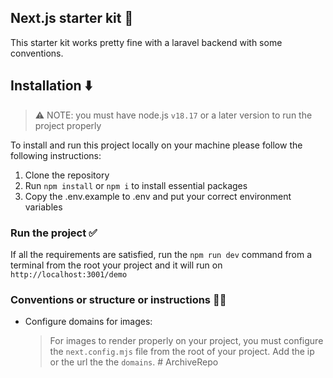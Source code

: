 ## Next.js starter kit 🚀

This starter kit works pretty fine with a laravel backend with some conventions.

## Installation ⬇️

> ⚠️ NOTE: you must have node.js `v18.17` or a later version to run the project
> properly

To install and run this project locally on your machine please follow the
following instructions:

1. Clone the repository
1. Run `npm install` or `npm i` to install essential packages
1. Copy the .env.example to .env and put your correct environment variables

### Run the project  ✅
If all the requirements are satisfied, run the `npm run dev` command from a terminal from the root your project and it will run on `http://localhost:3001/demo` 

### Conventions or structure or instructions  📏📐 
* Configure domains for images:
    > For images to render properly on your project, you must configure the `next.config.mjs` file from the root of your project. Add the ip or the url the the `domains`. 
#   A r c h i v e R e p o  
 